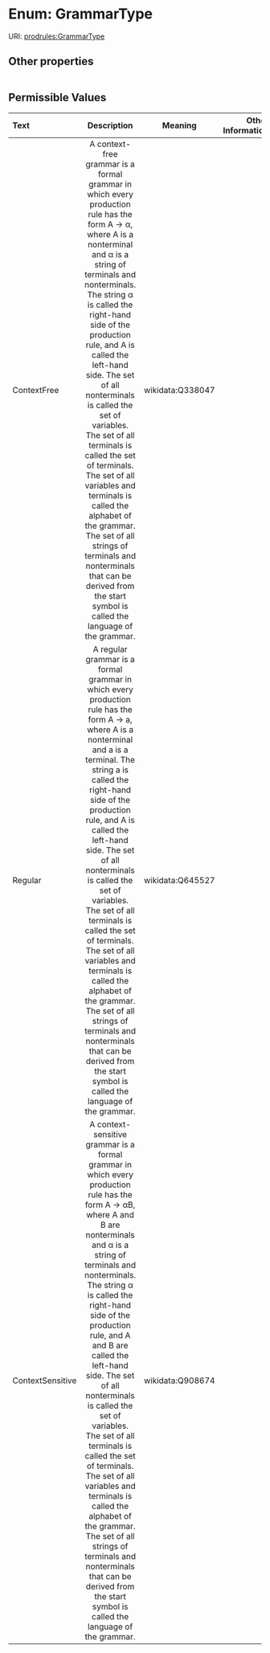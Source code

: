
# Enum: GrammarType




URI: [prodrules:GrammarType](https://w3id.org/linkml/schemagrammar/prodrules/GrammarType)


## Other properties

|  |  |  |
| --- | --- | --- |

## Permissible Values

| Text | Description | Meaning | Other Information |
| :--- | :---: | :---: | ---: |
| ContextFree | A context-free grammar is a formal grammar in which every production rule has the form A → α, where A is a nonterminal and α is a string of terminals and nonterminals. The string α is called the right-hand side of the production rule, and A is called the left-hand side. The set of all nonterminals is called the set of variables. The set of all terminals is called the set of terminals. The set of all variables and terminals is called the alphabet of the grammar. The set of all strings of terminals and nonterminals that can be derived from the start symbol is called the language of the grammar. | wikidata:Q338047 |  |
| Regular | A regular grammar is a formal grammar in which every production rule has the form A → a, where A is a nonterminal and a is a terminal. The string a is called the right-hand side of the production rule, and A is called the left-hand side. The set of all nonterminals is called the set of variables. The set of all terminals is called the set of terminals. The set of all variables and terminals is called the alphabet of the grammar. The set of all strings of terminals and nonterminals that can be derived from the start symbol is called the language of the grammar. | wikidata:Q645527 |  |
| ContextSensitive | A context-sensitive grammar is a formal grammar in which every production rule has the form A → αB, where A and B are nonterminals and α is a string of terminals and nonterminals. The string α is called the right-hand side of the production rule, and A and B are called the left-hand side. The set of all nonterminals is called the set of variables. The set of all terminals is called the set of terminals. The set of all variables and terminals is called the alphabet of the grammar. The set of all strings of terminals and nonterminals that can be derived from the start symbol is called the language of the grammar. | wikidata:Q908674 |  |

